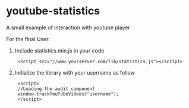 youtube-statistics
==================

A small example of interaction with youtube player

For the final User:

1. Include statistics.min.js in your code
    
        <script src="//www.yourserver.com/lib/statistics.js"></script>

2. Initialize the library with your username as follow

        <script>
        //Loading the audit component
        window.trackYouTubeVideos("username");
        </script>
